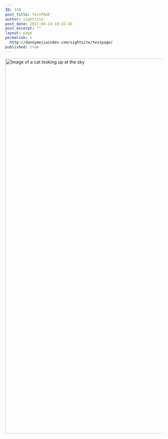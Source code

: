 ```yaml
---
ID: 538
post_title: TestPAGE
author: sightsite
post_date: 2017-04-14 18:32:43
post_excerpt: ""
layout: page
permalink: >
  http://dannymejiaindev.com/sightsite/testpage/
published: true
---
```

<img id="longdesc-return-441" class="alignnone size-full wp-image-441 full-style" tabindex="-1" src="http://dannymejiaindev.com/sightsite/wp-content/uploads/2017/04/Cat_4.jpg" alt="Image of a cat looking up at the sky" width="1600" height="1200" longdesc="http://dannymejiaindev.com/sightsite?longdesc=441&referrer=538" />